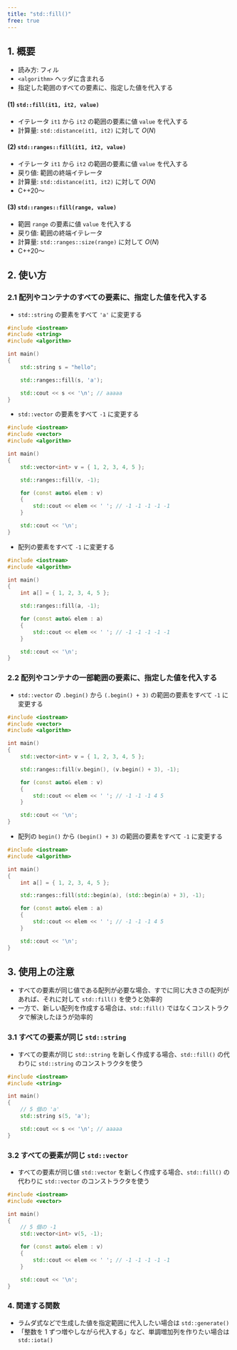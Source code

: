 ```yaml
---
title: "std::fill()"
free: true
---
```


## 1. 概要
- 読み方: フィル
- `<algorithm>` ヘッダに含まれる
- 指定した範囲のすべての要素に、指定した値を代入する

#### (1) `std::fill(it1, it2, value)`
- イテレータ `it1` から `it2` の範囲の要素に値 `value` を代入する
- 計算量: `std::distance(it1, it2)` に対して $O(N)$

#### (2) `std::ranges::fill(it1, it2, value)`
- イテレータ `it1` から `it2` の範囲の要素に値 `value` を代入する
- 戻り値: 範囲の終端イテレータ
- 計算量: `std::distance(it1, it2)` に対して $O(N)$
- C++20～

#### (3) `std::ranges::fill(range, value)`
- 範囲 `range` の要素に値 `value` を代入する
- 戻り値: 範囲の終端イテレータ
- 計算量: `std::ranges::size(range)` に対して $O(N)$
- C++20～

## 2. 使い方

### 2.1 配列やコンテナのすべての要素に、指定した値を代入する
- `std::string` の要素をすべて `'a'` に変更する

```cpp
#include <iostream>
#include <string>
#include <algorithm>

int main()
{
	std::string s = "hello";

	std::ranges::fill(s, 'a');

	std::cout << s << '\n'; // aaaaa
}
```

- `std::vector` の要素をすべて `-1` に変更する

```cpp
#include <iostream>
#include <vector>
#include <algorithm>

int main()
{
	std::vector<int> v = { 1, 2, 3, 4, 5 };

	std::ranges::fill(v, -1);

	for (const auto& elem : v)
	{
		std::cout << elem << ' '; // -1 -1 -1 -1 -1
	}

	std::cout << '\n';
}
```

- 配列の要素をすべて `-1` に変更する

```cpp
#include <iostream>
#include <algorithm>

int main()
{
	int a[] = { 1, 2, 3, 4, 5 };

	std::ranges::fill(a, -1);

	for (const auto& elem : a)
	{
		std::cout << elem << ' '; // -1 -1 -1 -1 -1
	}

	std::cout << '\n';
}
```

### 2.2 配列やコンテナの一部範囲の要素に、指定した値を代入する
- `std::vector` の `.begin()` から `(.begin() + 3)` の範囲の要素をすべて `-1` に変更する

```cpp
#include <iostream>
#include <vector>
#include <algorithm>

int main()
{
	std::vector<int> v = { 1, 2, 3, 4, 5 };

	std::ranges::fill(v.begin(), (v.begin() + 3), -1);

	for (const auto& elem : v)
	{
		std::cout << elem << ' '; // -1 -1 -1 4 5
	}

	std::cout << '\n';
}
```

- 配列の `begin()` から `(begin() + 3)` の範囲の要素をすべて `-1` に変更する

```cpp
#include <iostream>
#include <algorithm>

int main()
{
	int a[] = { 1, 2, 3, 4, 5 };

	std::ranges::fill(std::begin(a), (std::begin(a) + 3), -1);

	for (const auto& elem : a)
	{
		std::cout << elem << ' '; // -1 -1 -1 4 5
	}

	std::cout << '\n';
}
```


## 3. 使用上の注意
- すべての要素が同じ値である配列が必要な場合、すでに同じ大きさの配列があれば、それに対して `std::fill()` を使うと効率的
- 一方で、新しい配列を作成する場合は、`std::fill()` ではなくコンストラクタで解決したほうが効率的

### 3.1 すべての要素が同じ `std::string`
- すべての要素が同じ `std::string` を新しく作成する場合、`std::fill()` の代わりに `std::string` のコンストラクタを使う

```cpp
#include <iostream>
#include <string>

int main()
{
	// 5 個の 'a'
	std::string s(5, 'a');

	std::cout << s << '\n'; // aaaaa
}
```

### 3.2 すべての要素が同じ `std::vector`
- すべての要素が同じ値 `std::vector` を新しく作成する場合、`std::fill()` の代わりに `std::vector` のコンストラクタを使う

```cpp
#include <iostream>
#include <vector>

int main()
{
	// 5 個の -1
	std::vector<int> v(5, -1);

	for (const auto& elem : v)
	{
		std::cout << elem << ' '; // -1 -1 -1 -1 -1
	}

	std::cout << '\n';
}
```

### 4. 関連する関数
- ラムダ式などで生成した値を指定範囲に代入したい場合は `std::generate()`
- 「整数を 1 ずつ増やしながら代入する」など、単調増加列を作りたい場合は `std::iota()`
